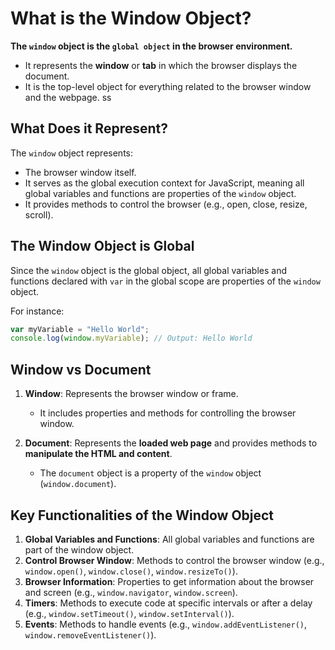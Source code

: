 # What is the Window Object?

**The `window` object is the `global object` in the browser environment.**

- It represents the **window** or **tab** in which the browser displays the document.
- It is the top-level object for everything related to the browser window and the webpage.
  ss

## What Does it Represent?

The `window` object represents:

- The browser window itself.
- It serves as the global execution context for JavaScript, meaning all global variables and functions are properties of the `window` object.
- It provides methods to control the browser (e.g., open, close, resize, scroll).

## The Window Object is Global

Since the `window` object is the global object, all global variables and functions declared with `var` in the global scope are properties of the `window` object.

For instance:

```javascript
var myVariable = "Hello World";
console.log(window.myVariable); // Output: Hello World
```

## Window vs Document

1. **Window**: Represents the browser window or frame.

   - It includes properties and methods for controlling the browser window.

2. **Document**: Represents the **loaded web page** and provides methods to **manipulate the HTML and content**.
   - The `document` object is a property of the `window` object (`window.document`).

## Key Functionalities of the Window Object

1. **Global Variables and Functions**: All global variables and functions are part of the window object.
2. **Control Browser Window**: Methods to control the browser window (e.g., `window.open()`, `window.close()`, `window.resizeTo()`).
3. **Browser Information**: Properties to get information about the browser and screen (e.g., `window.navigator`, `window.screen`).
4. **Timers**: Methods to execute code at specific intervals or after a delay (e.g., `window.setTimeout()`, `window.setInterval()`).
5. **Events**: Methods to handle events (e.g., `window.addEventListener()`, `window.removeEventListener()`).
